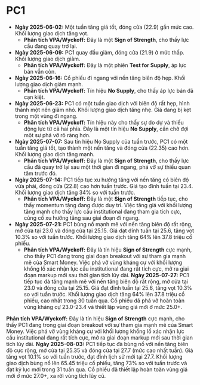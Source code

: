 # PC1

- **Ngày 2025-06-02:** Một tuần tăng giá tốt, đóng cửa (22.9) gần mức cao. Khối lượng giao dịch tăng vọt.
    - **Phân tích VPA/Wyckoff:** Đây là một **Sign of Strength**, cho thấy lực cầu đang quay trở lại.
- **Ngày 2025-06-09:** PC1 quay đầu giảm, đóng cửa (21.9) ở mức thấp. Khối lượng giao dịch giảm.
    - **Phân tích VPA/Wyckoff:** Đây là một phiên **Test for Supply**, áp lực bán vẫn còn.
- **Ngày 2025-06-16:** Cổ phiếu đi ngang với nến tăng biên độ hẹp. Khối lượng giao dịch giảm mạnh.
    - **Phân tích VPA/Wyckoff:** Tín hiệu **No Supply**, cho thấy áp lực bán đã cạn kiệt.
- **Ngày 2025-06-23:** PC1 có một tuần giao dịch với biên độ rất hẹp, hình thành một nến giảm nhỏ. Khối lượng giao dịch tăng nhẹ. Giá đang bị kẹt trong một vùng đi ngang.
    - **Phân tích VPA/Wyckoff:** Tín hiệu này cho thấy sự do dự và thiếu động lực từ cả hai phía. Đây là một tín hiệu **No Supply**, cần chờ đợi một sự phá vỡ rõ ràng hơn.
- **Ngày 2025-07-07:** Sau tín hiệu No Supply của tuần trước, PC1 có một tuần tăng giá tốt, tạo thành một nến tăng và đóng cửa (22.35) cao hơn. Khối lượng giao dịch tăng mạnh.
    - **Phân tích VPA/Wyckoff:** Đây là một **Sign of Strength**, cho thấy lực cầu đã quay trở lại sau một thời gian đi ngang, phá vỡ sự thiếu quan tâm trước đó.
- **Ngày 2025-07-14:** PC1 tiếp tục xu hướng tăng với nến tăng có biên độ vừa phải, đóng cửa (22.8) cao hơn tuần trước. Giá tạo đỉnh tuần tại 23.4. Khối lượng giao dịch tăng 34% so với tuần trước.
    - **Phân tích VPA/Wyckoff:** Đây là một **Sign of Strength** tiếp tục, cho thấy momentum tăng đang được duy trì. Việc tăng giá với khối lượng tăng mạnh cho thấy lực cầu institutional đang tham gia tích cực, củng cố xu hướng tăng sau giai đoạn đi ngang.
- **Ngày 2025-07-21:** PC1 bùng nổ mạnh mẽ với nến tăng biên độ rất rộng, mở cửa tại 23.0 và đóng cửa tại 25.15. Giá đạt đỉnh tuần tại 25.6, tăng vọt 10.3% so với tuần trước. Khối lượng giao dịch tăng 64% lên 37.8 triệu cổ phiếu.
    - **Phân tích VPA/Wyckoff:** Đây là tín hiệu **Sign of Strength** cực mạnh, cho thấy PC1 đang trong giai đoạn breakout với sự tham gia mạnh mẽ của Smart Money. Việc phá vỡ vùng kháng cự với khối lượng khổng lồ xác nhận lực cầu institutional đang rất tích cực, mở ra giai đoạn markup mới sau thời gian tích lũy dài.
**Ngày 2025-07-27:** PC1 tiếp tục đà tăng mạnh mẽ với nến tăng biên độ rất rộng, mở cửa tại 23.0 và đóng cửa tại 25.15. Giá đạt đỉnh tuần tại 25.6, tăng vọt 10.3% so với tuần trước. Khối lượng giao dịch tăng 64% lên 37.8 triệu cổ phiếu, cao nhất trong 30 tuần qua. Cổ phiếu đã phá vỡ hoàn toàn vùng kháng cự 23.0-23.4 và thiết lập vùng giá mới ở mức 25.0+.

**Phân tích VPA/Wyckoff:** Đây là tín hiệu **Sign of Strength** cực mạnh, cho thấy PC1 đang trong giai đoạn breakout với sự tham gia mạnh mẽ của Smart Money. Việc phá vỡ vùng kháng cự với khối lượng khổng lồ xác nhận lực cầu institutional đang rất tích cực, mở ra giai đoạn markup mới sau thời gian tích lũy dài.
**Ngày 2025-08-03:** PC1 tiếp tục đà bùng nổ với nến tăng biên độ cực rộng, mở cửa tại 25.35 và đóng cửa tại 27.7 (mức cao nhất tuần). Giá tăng vọt 10.1% so với tuần trước, đạt đỉnh lịch sử mới tại 27.7. Khối lượng giao dịch bùng nổ lên 65.45 triệu cổ phiếu, tăng 73% so với tuần trước và đạt kỷ lục mới trong 31 tuần qua. Cổ phiếu đã thiết lập hoàn toàn vùng giá mới ở mức 27.0+, xa rời vùng tích lũy cũ.
